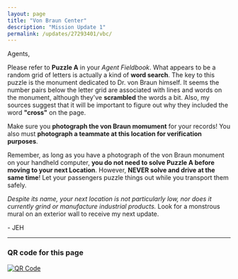 ```yaml
---
layout: page
title: "Von Braun Center"
description: "Mission Update 1"
permalink: /updates/27293401/vbc/
---
```


Agents,

Please refer to **Puzzle A** in your *Agent Fieldbook*. What appears
to be a random grid of letters is actually a kind of **word search**.
The key to this puzzle is the monument dedicated to Dr. von Braun
himself. It seems the number pairs below the letter grid are associated
with lines and words on the monument,
although they've **scrambled** the words a bit.
Also, my sources suggest that it will be important to figure out why they
included the word **"cross"** on the page.

Make sure you **photograph the von Braun momument** for your records!
You also must **photograph a teammate at this location for verification
purposes**.

Remember, as long as you have a photograph of the von Braun monument on
your handheld computer, **you do not need to solve
Puzzle A before moving to your next Location**.
However, **NEVER solve and drive at the same time**! Let your passengers
puzzle things out while you transport them safely.

*Despite its name, your next location is not particularly low,
nor does it currently grind or manufacture industrial products.*
Look for a monstrous mural on an exterior wall to receive my next update.

\- JEH

<!-- * [Back to Mission Briefing](/updates/78234592/tolfoy/) -->

---

### QR code for this page

[![QR Code][qrcode]][qrcode]

[qrcode]: https://api.qrserver.com/v1/create-qr-code/?size=300x300&data=http://ephunt16.clontz.org/updates/27293401/vbc/
